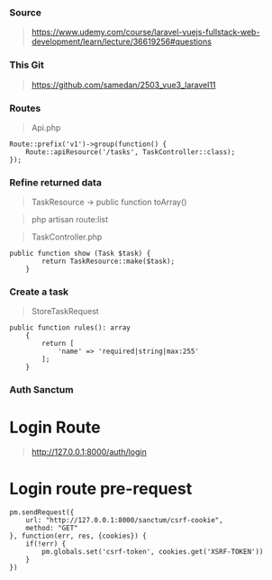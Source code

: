 ### Source

> https://www.udemy.com/course/laravel-vuejs-fullstack-web-development/learn/lecture/36619256#questions

### This Git

> https://github.com/samedan/2503_vue3_laravel11

### Routes

> Api.php

```
Route::prefix('v1')->group(function() {
    Route::apiResource('/tasks', TaskController::class);
});
```

### Refine returned data

> TaskResource -> public function toArray()

> php artisan route:list

> TaskController.php

```
public function show (Task $task) {
        return TaskResource::make($task);
    }
```

### Create a task

> StoreTaskRequest

```
public function rules(): array
    {
        return [
            'name' => 'required|string|max:255'
        ];
    }
```

### Auth Sanctum

# Login Route

> http://127.0.0.1:8000/auth/login

# Login route pre-request

```
pm.sendRequest({
    url: "http://127.0.0.1:8000/sanctum/csrf-cookie",
    method: "GET"
}, function(err, res, {cookies}) {
    if(!err) {
        pm.globals.set('csrf-token', cookies.get('XSRF-TOKEN'))
    }
})
```
